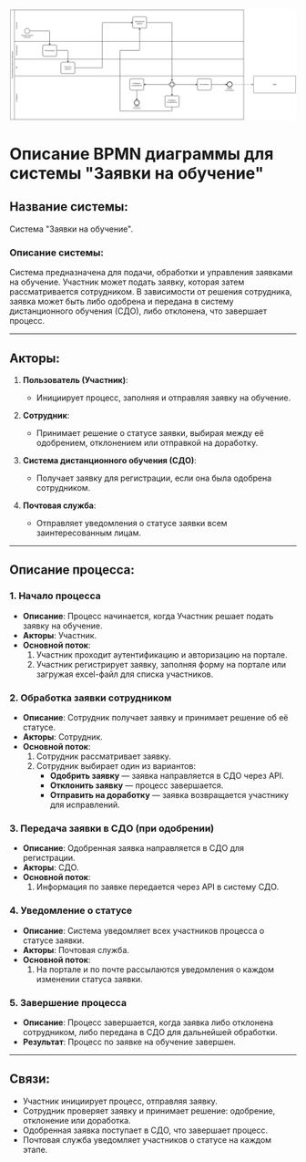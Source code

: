 ![Диаграмма BPMN для системы "Заявки на обучение"](./bpmn-2.svg)

# Описание BPMN диаграммы для системы "Заявки на обучение"

## Название системы:  
Система "Заявки на обучение".

### Описание системы:  
Система предназначена для подачи, обработки и управления заявками на обучение. Участник может подать заявку, которая затем рассматривается сотрудником. В зависимости от решения сотрудника, заявка может быть либо одобрена и передана в систему дистанционного обучения (СДО), либо отклонена, что завершает процесс.

---

## Акторы:

1. **Пользователь (Участник)**:
   - Инициирует процесс, заполняя и отправляя заявку на обучение.

2. **Сотрудник**:
   - Принимает решение о статусе заявки, выбирая между её одобрением, отклонением или отправкой на доработку.

3. **Система дистанционного обучения (СДО)**:
   - Получает заявку для регистрации, если она была одобрена сотрудником.

4. **Почтовая служба**:
   - Отправляет уведомления о статусе заявки всем заинтересованным лицам.

---

## Описание процесса:

### 1. Начало процесса  
   - **Описание**: Процесс начинается, когда Участник решает подать заявку на обучение.
   - **Акторы**: Участник.
   - **Основной поток**: 
      1. Участник проходит аутентификацию и авторизацию на портале.
      2. Участник регистрирует заявку, заполняя форму на портале или загружая excel-файл для списка участников.

### 2. Обработка заявки сотрудником  
   - **Описание**: Сотрудник получает заявку и принимает решение об её статусе.
   - **Акторы**: Сотрудник.
   - **Основной поток**: 
      1. Сотрудник рассматривает заявку.
      2. Сотрудник выбирает один из вариантов:
         - **Одобрить заявку** — заявка направляется в СДО через API.
         - **Отклонить заявку** — процесс завершается.
         - **Отправить на доработку** — заявка возвращается участнику для исправлений.

### 3. Передача заявки в СДО (при одобрении)  
   - **Описание**: Одобренная заявка направляется в СДО для регистрации.
   - **Акторы**: СДО.
   - **Основной поток**: 
      1. Информация по заявке передается через API в систему СДО.

### 4. Уведомление о статусе  
   - **Описание**: Система уведомляет всех участников процесса о статусе заявки.
   - **Акторы**: Почтовая служба.
   - **Основной поток**: 
      1. На портале и по почте рассылаются уведомления о каждом изменении статуса заявки.

### 5. Завершение процесса  
   - **Описание**: Процесс завершается, когда заявка либо отклонена сотрудником, либо передана в СДО для дальнейшей обработки.
   - **Результат**: Процесс по заявке на обучение завершен.

---

## Связи:

- Участник инициирует процесс, отправляя заявку.
- Сотрудник проверяет заявку и принимает решение: одобрение, отклонение или доработка.
- Одобренная заявка поступает в СДО, что завершает процесс.
- Почтовая служба уведомляет участников о статусе на каждом этапе.

